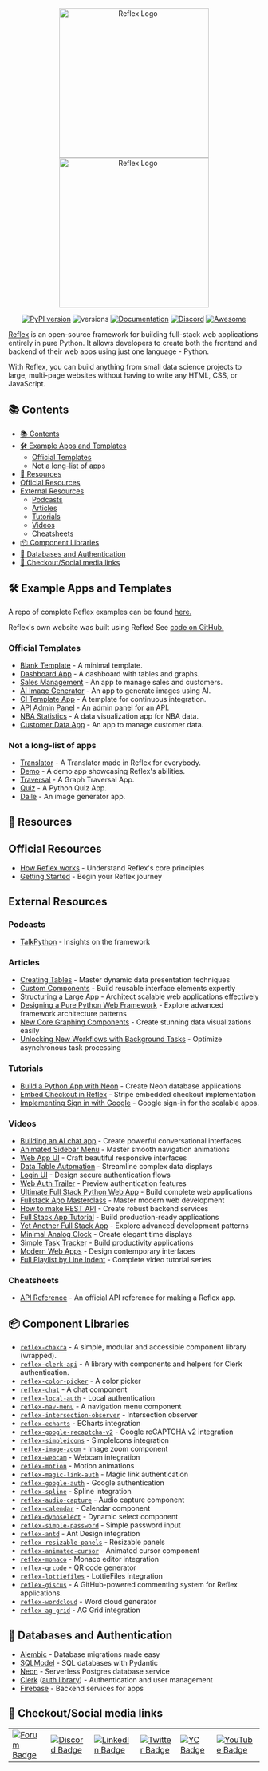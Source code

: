 <!--lint disable awesome-badge unordered-list-marker-style trailing-slash awesome-heading awesome-github awesome-toc double-link awesome-list-item no-repeat-punctuation-->
<div align="center">
    <img src="https://raw.githubusercontent.com/reflex-dev/awesome-reflex/main/images/dark_logo.svg#gh-light-mode-only" alt="Reflex Logo" width="300px">
    <img src="https://raw.githubusercontent.com/reflex-dev/awesome-reflex/main/images/light_logo.svg#gh-dark-mode-only" alt="Reflex Logo" width="300px">

[![PyPI version](https://badge.fury.io/py/reflex.svg)](https://badge.fury.io/py/reflex)
![versions](https://img.shields.io/pypi/pyversions/reflex.svg)
[![Documentation](https://img.shields.io/badge/Documentation%20-Introduction%20-%20%23007ec6)](https://reflex.dev/docs/getting-started/introduction)
[![Discord](https://img.shields.io/discord/1029853095527727165?color=%237289da&label=Discord)](https://discord.gg/T5WSbC2YtQ)
[![Awesome](https://cdn.rawgit.com/sindresorhus/awesome/d7305f38d29fed78fa85652e3a63e154dd8e8829/media/badge.svg)](https://github.com/sindresorhus/awesome)

</div>

[Reflex](https://reflex.dev) is an open-source framework for building full-stack web applications entirely in pure Python.
It allows developers to create both the frontend and backend of their web apps using just one language - Python.

With Reflex, you can build anything from small data science projects to large, multi-page websites without having to write any HTML, CSS, or JavaScript.

## 📚 Contents

- [📚 Contents](#-contents)
- [🛠️ Example Apps and Templates](#️-example-apps-and-templates)
  - [Official Templates](#official-templates)
  - [Not a long-list of apps](#not-a-long-list-of-apps)
- [📖 Resources](#-resources)
- [Official Resources](#official-resources)
- [External Resources](#external-resources)
  - [Podcasts](#podcasts)
  - [Articles](#articles)
  - [Tutorials](#tutorials)
  - [Videos](#videos)
  - [Cheatsheets](#cheatsheets)
- [📦 Component Libraries](#-component-libraries)
- [🔐 Databases and Authentication](#-databases-and-authentication)
- [🔗 Checkout/Social media links](#-checkoutsocial-media-links)

## 🛠️ Example Apps and Templates

A repo of complete Reflex examples can be found [here.](https://github.com/reflex-dev/reflex-examples)

Reflex's own website was built using Reflex! See [code on GitHub.](https://github.com/reflex-dev/reflex-web)

### Official Templates

- [Blank Template](https://blank-template.reflex.run) - A minimal template.
- [Dashboard App](https://dashboard-new.reflex.run/) - A dashboard with tables and graphs.
- [Sales Management](https://sales-new.reflex.run/) - An app to manage sales and customers.
- [AI Image Generator](https://ai-image-gen.reflex.run/) - An app to generate images using AI.
- [CI Template App](https://cijob.reflex.run/) - A template for continuous integration.
- [API Admin Panel](https://api-admin-panel.reflex.run/) - An admin panel for an API.
- [NBA Statistics](https://nba-new.reflex.run/) - A data visualization app for NBA data.
- [Customer Data App](https://customer-data-app.reflex.run/) - An app to manage customer data.

### Not a long-list of apps

- [Translator](https://translator.reflex.run/) - A Translator made in Reflex for everybody.
- [Demo](https://demo.reflex.run/) - A demo app showcasing Reflex's abilities.
- [Traversal](https://traversal.reflex.run/) - A Graph Traversal App.
- [Quiz](https://quiz.reflex.run/) - A Python Quiz App.
- [Dalle](https://dalle.reflex.run/) - An image generator app.

## 📖 Resources

## Official Resources

- [How Reflex works](https://reflex.dev/docs/getting-started/how-reflex-works/) - Understand Reflex's core principles
- [Getting Started](https://reflex.dev/docs/getting-started/introduction/) - Begin your Reflex journey

## External Resources

### Podcasts

- [TalkPython](https://talkpython.fm/episodes/show/483/reflex-framework-frontend-backend-pure-python) - Insights on the framework

### Articles

- [Creating Tables](https://reflex.dev/blog/2024-06-28-using-table-component/) - Master dynamic data presentation techniques
- [Custom Components](https://reflex.dev/blog/2024-04-16-custom-components/) - Build reusable interface elements expertly
- [Structuring a Large App](https://reflex.dev/blog/2024-03-27-structuring-a-large-app/) - Architect scalable web applications effectively
- [Designing a Pure Python Web Framework](https://reflex.dev/blog/2024-03-21-reflex-architecture/) - Explore advanced framework architecture patterns
- [New Core Graphing Components](https://reflex.dev/blog/2024-10-11-graphing-update/) - Create stunning data visualizations easily
- [Unlocking New Workflows with Background Tasks](https://reflex.dev/blog/2023-09-28-unlocking-new-workflows-with-background-tasks/) - Optimize asynchronous task processing

### Tutorials

- [Build a Python App with Neon](https://neon.tech/docs/guides/reflex) - Create Neon database applications
- [Embed Checkout in Reflex](https://github.com/joyhchen/reflex-embedded-checkout) - Stripe embedded checkout implementation
- [Implementing Sign in with Google](https://reflex.dev/blog/2023-10-25-implementing-sign-in-with-google/) - Google sign-in for the scalable apps.

### Videos

- [Building an AI chat app](https://www.youtube.com/watch?v=ITOZkzjtjUA) - Create powerful conversational interfaces
- [Animated Sidebar Menu](https://youtu.be/jQMsWL0g0jc) - Master smooth navigation animations
- [Web App UI](https://youtu.be/uBx2T7ltQK0) - Craft beautiful responsive interfaces
- [Data Table Automation](https://youtu.be/j8ZX6bRynZ8) - Streamline complex data displays
- [Login UI](https://youtu.be/FnEXy6we_5k) - Design secure authentication flows
- [Web Auth Trailer](https://youtu.be/P5rBlAzoxP0) - Preview authentication features
- [Ultimate Full Stack Python Web App](https://youtu.be/Gk6f3COcmYs) - Build complete web applications
- [Fullstack App Masterclass](https://youtu.be/5lTBC8i4vWM) - Master modern web development
- [How to make REST API](https://youtu.be/xOXhir-kMuU) - Create robust backend services
- [Full Stack App Tutorial](https://youtu.be/lcSKCc7Nuqw) - Build production-ready applications
- [Yet Another Full Stack App](https://youtu.be/3XT-AMLFLK0) - Explore advanced development patterns
- [Minimal Analog Clock](https://youtu.be/heFUIjrNWYA) - Create elegant time displays
- [Simple Task Tracker](https://youtu.be/JyY2sZIrGb0) - Build productivity applications
- [Modern Web Apps](https://youtu.be/mwB_AVPKnxg) - Design contemporary interfaces
- [Full Playlist by Line Indent](https://www.youtube.com/playlist?list=PLDHA4931gtc7wHBDGQOYlmcpZm7qyici7) - Complete video tutorial series

### Cheatsheets

- [API Reference](https://reflex.dev/docs/api-reference/app/) - An official API reference for making a Reflex app.

## 📦 Component Libraries

- [`reflex-chakra`](https://chakra.reflex.run/introduction/) - A simple, modular and accessible component library (wrapped).
- [`reflex-clerk-api`](https://pypi.org/project/reflex-clerk-api/) - A library with components and helpers for Clerk authentication.
- [`reflex-color-picker`](https://pypi.org/project/reflex-color-picker/) - A color picker
- [`reflex-chat`](https://pypi.org/project/reflex-chat/) - A chat component
- [`reflex-local-auth`](https://pypi.org/project/reflex-local-auth/) - Local authentication
- [`reflex-nav-menu`](https://pypi.org/project/reflex-nav-menu/) - A navigation menu component
- [`reflex-intersection-observer`](https://pypi.org/project/reflex-intersection-observer/) - Intersection observer
- [`reflex-echarts`](https://pypi.org/project/reflex-echarts/) - ECharts integration
- [`reflex-google-recaptcha-v2`](https://pypi.org/project/reflex-google-recaptcha-v2/) - Google reCAPTCHA v2 integration
- [`reflex-simpleicons`](https://pypi.org/project/reflex-simpleicons/) - SimpleIcons integration
- [`reflex-image-zoom`](https://pypi.org/project/reflex-image-zoom/) - Image zoom component
- [`reflex-webcam`](https://pypi.org/project/reflex-webcam/) - Webcam integration
- [`reflex-motion`](https://pypi.org/project/reflex-motion/) - Motion animations
- [`reflex-magic-link-auth`](https://pypi.org/project/reflex-magic-link-auth/) - Magic link authentication
- [`reflex-google-auth`](https://pypi.org/project/reflex-google-auth/) - Google authentication
- [`reflex-spline`](https://pypi.org/project/reflex-spline/) - Spline integration
- [`reflex-audio-capture`](https://pypi.org/project/reflex-audio-capture/) - Audio capture component
- [`reflex-calendar`](https://pypi.org/project/reflex-calendar/) - Calendar component
- [`reflex-dynoselect`](https://pypi.org/project/reflex-dynoselect/) - Dynamic select component
- [`reflex-simple-password`](https://pypi.org/project/reflex-simple-password/) - Simple password input
- [`reflex-antd`](https://pypi.org/project/reflex-antd/) - Ant Design integration
- [`reflex-resizable-panels`](https://pypi.org/project/reflex-resizable-panels/) - Resizable panels
- [`reflex-animated-cursor`](https://pypi.org/project/reflex-animated-cursor/) - Animated cursor component
- [`reflex-monaco`](https://pypi.org/project/reflex-monaco/) - Monaco editor integration
- [`reflex-qrcode`](https://pypi.org/project/reflex-qrcode/) - QR code generator
- [`reflex-lottiefiles`](https://pypi.org/project/reflex-lottiefiles/) - LottieFiles integration
- [`reflex-giscus`](https://pypi.org/project/reflex-giscus/) - A GitHub-powered commenting system for Reflex applications.
- [`reflex-wordcloud`](https://pypi.org/project/reflex-wordcloud/) - Word cloud generator
- [`reflex-ag-grid`](https://pypi.org/project/reflex-ag-grid/) - AG Grid integration

## 🔐 Databases and Authentication

- [Alembic](https://alembic.sqlalchemy.org/en/latest/) - Database migrations made easy
- [SQLModel](https://sqlmodel.tiangolo.com/) - SQL databases with Pydantic
- [Neon](https://neon.tech) - Serverless Postgres database service
- [Clerk](https://clerk.com/) ([auth library](https://timchild.github.io/reflex-clerk-api/about/)) - Authentication and user management
- [Firebase](https://youtu.be/JRGyvjjWb00?list=PLDHA4931gtc7wHBDGQOYlmcpZm7qyici7) - Backend services for apps

## 🔗 Checkout/Social media links

<div align="center">
    <table>
      <tr>
        <td><a href="https://forum.reflex.dev/"><img src="https://img.shields.io/badge/Forum-Blue?logo=forum" alt="Forum Badge"></a></td>
        <td><a href="https://discord.gg/T5WSbC2YtQ"><img src="https://img.shields.io/badge/Discord-7289DA?logo=discord" alt="Discord Badge"></a></td>
        <td><a href="https://www.linkedin.com/company/reflex-dev/"><img src="https://img.shields.io/badge/LinkedIn-0077B5?logo=linkedin" alt="LinkedIn Badge"></a></td>
        <td><a href="https://twitter.com/getreflex"><img src="https://img.shields.io/badge/X-1DA1F3?logo=X" alt="Twitter Badge"></a></td>
        <td><a href="https://www.ycombinator.com/companies/reflex"><img src="https://img.shields.io/badge/YC-007080?logo=ycombinator" alt="YC Badge"></a></td>
        <td><a href="https://www.youtube.com/@reflex-dev"><img src="https://img.shields.io/badge/YouTube-FF0000?logo=youtube" alt="YouTube Badge"></a></td>
      </tr>
    </table>
</div>
